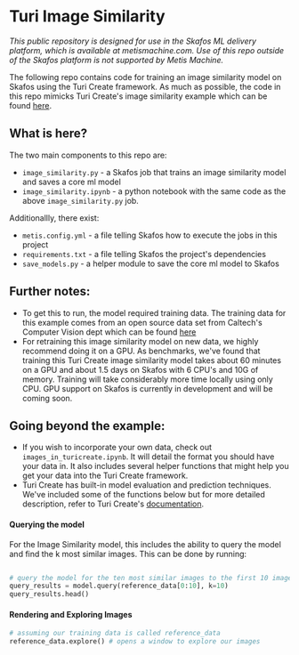# Turi Image Similarity

_This public repository is designed for use in the Skafos ML delivery platform, which is available at metismachine.com. Use of this repo outside of the Skafos platform is not supported by Metis Machine._

The following repo contains code for training an image similarity model on Skafos using the Turi Create framework.
As much as possible, the code in this repo mimicks Turi Create's image similarity example which can be found [here](https://apple.github.io/turicreate/docs/userguide/image_similarity/). 

## What is here?

The two main components to this repo are:
- `image_similarity.py` - a Skafos job that trains an image similarity model and saves a core ml model
- `image_similarity.ipynb` - a python notebook with the same code as the above `image_similarity.py` job.

Additionallly, there exist:
- `metis.config.yml` - a file telling Skafos how to execute the jobs in this project
- `requirements.txt` - a file telling Skafos the project's dependencies
- `save_models.py` - a helper module to save the core ml model to Skafos

## Further notes:
- To get this to run, the model required training data. The training data for this example comes from an open source data set from Caltech's Computer Vision dept which can be found [here](http://www.vision.caltech.edu/Image_Datasets/Caltech101/101_ObjectCategories.tar.gz)
- For retraining this image similarity model on new data, we highly recommend doing it on a GPU. As benchmarks, we've found that training this Turi Create image similarity model takes about 60 minutes on a GPU and about 1.5 days on Skafos with 6 CPU's and 10G of memory. Training will take considerably more time locally using only CPU. GPU support on Skafos is currently in development and will be coming soon.

## Going beyond the example:
- If you wish to incorporate your own data, check out `images_in_turicreate.ipynb`. It will detail the format you should have your data in. It also includes several helper functions that might help you get your data into the Turi Create framework.
- Turi Create has built-in model evaluation and prediction techniques. We've included some of the functions below but for more detailed description, refer to Turi Create's [documentation](https://apple.github.io/turicreate/docs/userguide/image_similarity/).


#### Querying the model
For the Image Similarity model, this includes the ability to query the model and find the k most similar images. This can be done by running:
```python

# query the model for the ten most similar images to the first 10 images
query_results = model.query(reference_data[0:10], k=10)
query_results.head()

```

#### Rendering and Exploring Images

```python
# assuming our training data is called reference_data
reference_data.explore() # opens a window to explore our images

```

